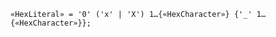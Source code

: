<!-- This file is generated automatically by infrastructure scripts. Please don't edit by hand. -->

```{ .ebnf .slang-ebnf #HexLiteral }
«HexLiteral» = '0' ('x' | 'X') 1…{«HexCharacter»} {'_' 1…{«HexCharacter»}};
```
